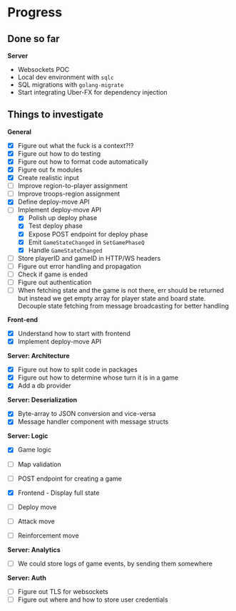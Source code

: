 # Progress

## Done so far

**Server**

- Websockets POC
- Local dev environment with `sqlc`
- SQL migrations with `golang-migrate`
- Start integrating Uber-FX for dependency injection

## Things to investigate

**General**

- [x] Figure out what the fuck is a context?!?
- [x] Figure out how to do testing
- [x] Figure out how to format code automatically
- [x] Figure out fx modules
- [x] Create realistic input
- [ ] Improve region-to-player assignment
- [ ] Improve troops-region assignment
- [x] Define deploy-move API
- [ ] Implement deploy-move API
  - [x] Polish up deploy phase
  - [x] Test deploy phase
  - [x] Expose POST endpoint for deploy phase 
  - [x] Emit `GameStateChanged` in `SetGamePhaseQ`
  - [x] Handle `GameStateChanged`
- [ ] Store playerID and gameID in HTTP/WS headers
- [ ] Figure out error handling and propagation
- [ ] Check if game is ended
- [ ] Figure out authentication
- [ ] When fetching state and the game is not there, err should be returned but instead we get empty array for player state and board state. Decouple state fetching from message broadcasting for better handling

**Front-end**

- [x] Understand how to start with frontend
- [x] Implement deploy-move API

**Server: Architecture**

- [x] Figure out how to split code in packages
- [x] Figure out how to determine whose turn it is in a game
- [x] Add a db provider

**Server: Deserialization**

- [x] Byte-array to JSON conversion and vice-versa
- [x] Message handler component with message structs

**Server: Logic**

- [x] Game logic
- [ ] Map validation
- [ ] POST endpoint for creating a game
- [x] Frontend - Display full state

- [ ] Deploy move
- [ ] Attack move
- [ ] Reinforcement move

**Server: Analytics**

- [ ] We could store logs of game events, by sending them somewhere

**Server: Auth**

- [ ] Figure out TLS for websockets
- [ ] Figure out where and how to store user credentials
